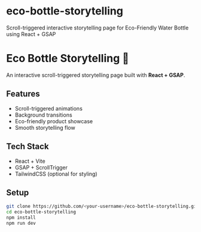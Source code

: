 # eco-bottle-storytelling
Scroll-triggered interactive storytelling page for Eco-Friendly Water Bottle using React + GSAP
# Eco Bottle Storytelling 🌿

An interactive scroll-triggered storytelling page built with **React + GSAP**.

## Features
- Scroll-triggered animations
- Background transitions
- Eco-friendly product showcase
- Smooth storytelling flow

## Tech Stack
- React + Vite
- GSAP + ScrollTrigger
- TailwindCSS (optional for styling)

## Setup
```bash
git clone https://github.com/<your-username>/eco-bottle-storytelling.git
cd eco-bottle-storytelling
npm install
npm run dev
